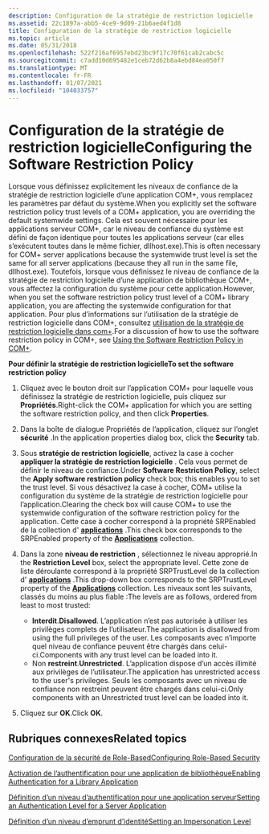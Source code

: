 ```yaml
---
description: Configuration de la stratégie de restriction logicielle
ms.assetid: 22c1897a-abb5-4ce9-9d09-21b6aed4f1d8
title: Configuration de la stratégie de restriction logicielle
ms.topic: article
ms.date: 05/31/2018
ms.openlocfilehash: 522f216af6957ebd23bc9f17c70f61cab2cabc5c
ms.sourcegitcommit: c7add10d695482e1ceb72d62b8a4ebd84ea050f7
ms.translationtype: MT
ms.contentlocale: fr-FR
ms.lasthandoff: 01/07/2021
ms.locfileid: "104033757"
---
```

# <a name="configuring-the-software-restriction-policy"></a><span data-ttu-id="13739-103">Configuration de la stratégie de restriction logicielle</span><span class="sxs-lookup"><span data-stu-id="13739-103">Configuring the Software Restriction Policy</span></span>

<span data-ttu-id="13739-104">Lorsque vous définissez explicitement les niveaux de confiance de la stratégie de restriction logicielle d’une application COM+, vous remplacez les paramètres par défaut du système.</span><span class="sxs-lookup"><span data-stu-id="13739-104">When you explicitly set the software restriction policy trust levels of a COM+ application, you are overriding the default systemwide settings.</span></span> <span data-ttu-id="13739-105">Cela est souvent nécessaire pour les applications serveur COM+, car le niveau de confiance du système est défini de façon identique pour toutes les applications serveur (car elles s’exécutent toutes dans le même fichier, dllhost.exe).</span><span class="sxs-lookup"><span data-stu-id="13739-105">This is often necessary for COM+ server applications because the systemwide trust level is set the same for all server applications (because they all run in the same file, dllhost.exe).</span></span> <span data-ttu-id="13739-106">Toutefois, lorsque vous définissez le niveau de confiance de la stratégie de restriction logicielle d’une application de bibliothèque COM+, vous affectez la configuration du système pour cette application.</span><span class="sxs-lookup"><span data-stu-id="13739-106">However, when you set the software restriction policy trust level of a COM+ library application, you are affecting the systemwide configuration for that application.</span></span> <span data-ttu-id="13739-107">Pour plus d’informations sur l’utilisation de la stratégie de restriction logicielle dans COM+, consultez [utilisation de la stratégie de restriction logicielle dans com+](using-the-software-restriction-policy-in-com-.md).</span><span class="sxs-lookup"><span data-stu-id="13739-107">For a discussion of how to use the software restriction policy in COM+, see [Using the Software Restriction Policy in COM+](using-the-software-restriction-policy-in-com-.md).</span></span>

<span data-ttu-id="13739-108">**Pour définir la stratégie de restriction logicielle**</span><span class="sxs-lookup"><span data-stu-id="13739-108">**To set the software restriction policy**</span></span>

1.  <span data-ttu-id="13739-109">Cliquez avec le bouton droit sur l’application COM+ pour laquelle vous définissez la stratégie de restriction logicielle, puis cliquez sur **Propriétés**.</span><span class="sxs-lookup"><span data-stu-id="13739-109">Right-click the COM+ application for which you are setting the software restriction policy, and then click **Properties**.</span></span>

2.  <span data-ttu-id="13739-110">Dans la boîte de dialogue Propriétés de l’application, cliquez sur l’onglet **sécurité** .</span><span class="sxs-lookup"><span data-stu-id="13739-110">In the application properties dialog box, click the **Security** tab.</span></span>

3.  <span data-ttu-id="13739-111">Sous **stratégie de restriction logicielle**, activez la case à cocher **appliquer la stratégie de restriction logicielle** . Cela vous permet de définir le niveau de confiance.</span><span class="sxs-lookup"><span data-stu-id="13739-111">Under **Software Restriction Policy**, select the **Apply software restriction policy** check box; this enables you to set the trust level.</span></span> <span data-ttu-id="13739-112">Si vous désactivez la case à cocher, COM+ utilise la configuration du système de la stratégie de restriction logicielle pour l’application.</span><span class="sxs-lookup"><span data-stu-id="13739-112">Clearing the check box will cause COM+ to use the systemwide configuration of the software restriction policy for the application.</span></span> <span data-ttu-id="13739-113">Cette case à cocher correspond à la propriété SRPEnabled de la collection d' [**applications**](applications.md) .</span><span class="sxs-lookup"><span data-stu-id="13739-113">This check box corresponds to the SRPEnabled property of the [**Applications**](applications.md) collection.</span></span>

4.  <span data-ttu-id="13739-114">Dans la zone **niveau de restriction** , sélectionnez le niveau approprié.</span><span class="sxs-lookup"><span data-stu-id="13739-114">In the **Restriction Level** box, select the appropriate level.</span></span> <span data-ttu-id="13739-115">Cette zone de liste déroulante correspond à la propriété SRPTrustLevel de la collection d' [**applications**](applications.md) .</span><span class="sxs-lookup"><span data-stu-id="13739-115">This drop-down box corresponds to the SRPTrustLevel property of the [**Applications**](applications.md) collection.</span></span> <span data-ttu-id="13739-116">Les niveaux sont les suivants, classés du moins au plus fiable :</span><span class="sxs-lookup"><span data-stu-id="13739-116">The levels are as follows, ordered from least to most trusted:</span></span>

    -   <span data-ttu-id="13739-117">**Interdit**.</span><span class="sxs-lookup"><span data-stu-id="13739-117">**Disallowed**.</span></span> <span data-ttu-id="13739-118">L’application n’est pas autorisée à utiliser les privilèges complets de l’utilisateur.</span><span class="sxs-lookup"><span data-stu-id="13739-118">The application is disallowed from using the full privileges of the user.</span></span> <span data-ttu-id="13739-119">Les composants avec n’importe quel niveau de confiance peuvent être chargés dans celui-ci.</span><span class="sxs-lookup"><span data-stu-id="13739-119">Components with any trust level can be loaded into it.</span></span>
    -   <span data-ttu-id="13739-120">Non **restreint**.</span><span class="sxs-lookup"><span data-stu-id="13739-120">**Unrestricted**.</span></span> <span data-ttu-id="13739-121">L’application dispose d’un accès illimité aux privilèges de l’utilisateur.</span><span class="sxs-lookup"><span data-stu-id="13739-121">The application has unrestricted access to the user's privileges.</span></span> <span data-ttu-id="13739-122">Seuls les composants avec un niveau de confiance non restreint peuvent être chargés dans celui-ci.</span><span class="sxs-lookup"><span data-stu-id="13739-122">Only components with an Unrestricted trust level can be loaded into it.</span></span>

5.  <span data-ttu-id="13739-123">Cliquez sur **OK**.</span><span class="sxs-lookup"><span data-stu-id="13739-123">Click **OK**.</span></span>

## <a name="related-topics"></a><span data-ttu-id="13739-124">Rubriques connexes</span><span class="sxs-lookup"><span data-stu-id="13739-124">Related topics</span></span>

<dl> <dt>

[<span data-ttu-id="13739-125">Configuration de la sécurité de Role-Based</span><span class="sxs-lookup"><span data-stu-id="13739-125">Configuring Role-Based Security</span></span>](configuring-role-based-security.md)
</dt> <dt>

[<span data-ttu-id="13739-126">Activation de l’authentification pour une application de bibliothèque</span><span class="sxs-lookup"><span data-stu-id="13739-126">Enabling Authentication for a Library Application</span></span>](enabling-authentication-for-a-library-application.md)
</dt> <dt>

[<span data-ttu-id="13739-127">Définition d’un niveau d’authentification pour une application serveur</span><span class="sxs-lookup"><span data-stu-id="13739-127">Setting an Authentication Level for a Server Application</span></span>](setting-an-authentication-level-for-a-server-application.md)
</dt> <dt>

[<span data-ttu-id="13739-128">Définition d’un niveau d’emprunt d’identité</span><span class="sxs-lookup"><span data-stu-id="13739-128">Setting an Impersonation Level</span></span>](setting-an-impersonation-level.md)
</dt> </dl>

 

 



